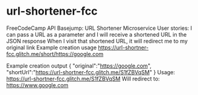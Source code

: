 # url-shortener-fcc

FreeCodeCamp API Basejump: URL Shortener Microservice
User stories:
I can pass a URL as a parameter and I will receive a shortened URL in the JSON response
When I visit that shortened URL, it will redirect me to my original link 
Example creation usage
https://url-shortner-fcc.glitch.me/short/https://google.com
                        
Example creation output {
    "original":"https://google.com",
    "shortUrl":"https://url-shortner-fcc.glitch.me/S1fZBVqSM"
  }
  Usage:
  https://url-shortner-fcc.glitch.me/S1fZBVqSM
  Will redirect to: https://www.google.com
